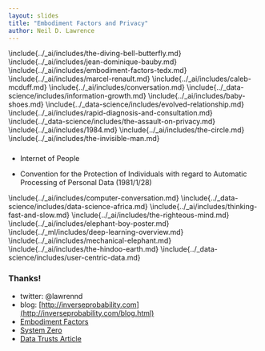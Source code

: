 ```yaml
---
layout: slides
title: "Embodiment Factors and Privacy"
author: Neil D. Lawrence
---
```

\include{../_ai/includes/the-diving-bell-butterfly.md}
\include{../_ai/includes/jean-dominique-bauby.md}
\include{../_ai/includes/embodiment-factors-tedx.md}
\include{../_ai/includes/marcel-renault.md}
\include{../_ai/includes/caleb-mcduff.md}
\include{../_ai/includes/conversation.md}
\include{../_data-science/includes/information-growth.md}
\include{../_ai/includes/baby-shoes.md}
\include{../_data-science/includes/evolved-relationship.md}
\include{../_ai/includes/rapid-diagnosis-and-consultation.md}
\include{../_data-science/includes/the-assault-on-privacy.md}
\include{../_ai/includes/1984.md}
\include{../_ai/includes/the-circle.md}
\include{../_ai/includes/the-invisible-man.md}

###

* Internet of People

* Convention for the Protection of Individuals with regard to Automatic
Processing of Personal Data (1981/1/28)

\include{../_ai/includes/computer-conversation.md}
\include{../_data-science/includes/data-science-africa.md}
\include{../_ai/includes/thinking-fast-and-slow.md}
\include{../_ai/includes/the-righteous-mind.md}
\include{../_ai/includes/elephant-boy-poster.md}
\include{../_ml/includes/deep-learning-overview.md}
\include{../_ai/includes/mechanical-elephant.md}
\include{../_ai/includes/the-hindoo-earth.md}
\include{../_data-science/includes/user-centric-data.md}


<!--Ruth Gavison:

don't conflate privacy and the private
Balance between private and public.
Public makes free. No!

Circle vs 1984

Invisible Man

Corporate vs State

Hollrith Calculating machines vs ebola

Consent is neither necessary nor sufficient for giving up privacy.-->


### Thanks!

* twitter: @lawrennd
* blog: [http://inverseprobability.com](http://inverseprobability.com/blog.html)
* [Embodiment Factors](https://arxiv.org/abs/1705.07996)
* [System Zero](http://inverseprobability.com/2015/12/04/what-kind-of-ai)
* [Data Trusts Article](https://www.theguardian.com/media-network/2016/jun/03/data-trusts-privacy-fears-feudalism-democracy)

